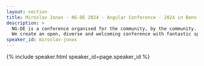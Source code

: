 ```yaml
---
layout: section
title: Miroslav Jonas - NG-DE 2024 - Angular Conference - 2024 in Bonn
description: >
  NG-DE is a conference organised for the community, by the community.
  We create an open, diverse and welcoming conference with fantastic speakers and a warm and friendly environment. 
speaker_id: miroslav-jonas
---
```


{% include speaker.html speaker_id=page.speaker_id %}
